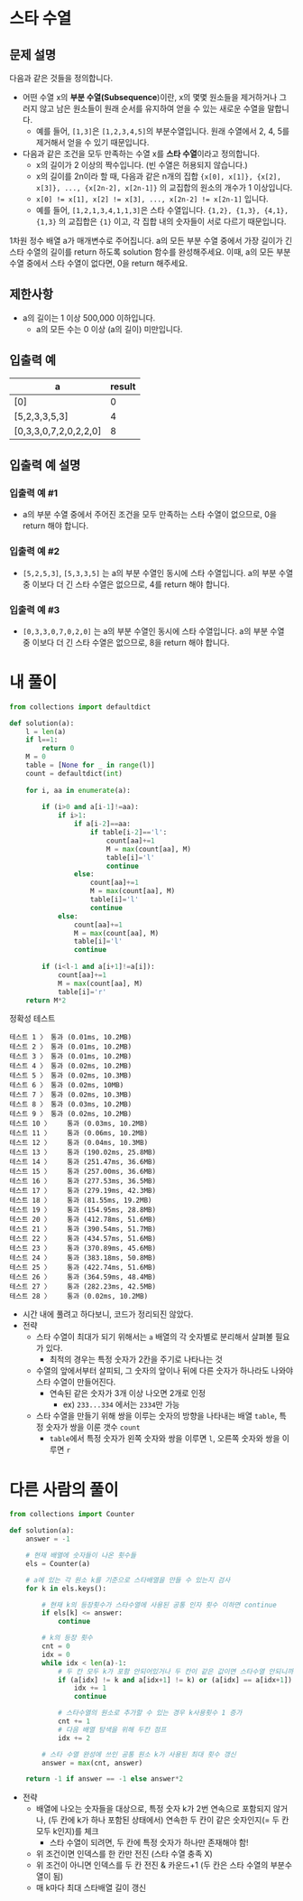 # 스타 수열
## 문제 설명
다음과 같은 것들을 정의합니다.

- 어떤 수열 x의 **부분 수열(Subsequence**)이란, x의 몇몇 원소들을 제거하거나 그러지 않고 남은 원소들이 원래 순서를 유지하여 얻을 수 있는 새로운 수열을 말합니다.
  - 예를 들어, `[1,3]`은 `[1,2,3,4,5]`의 부분수열입니다. 원래 수열에서 2, 4, 5를 제거해서 얻을 수 있기 때문입니다.
- 다음과 같은 조건을 모두 만족하는 수열 x를 **스타 수열**이라고 정의합니다.
  - x의 길이가 2 이상의 짝수입니다. (빈 수열은 허용되지 않습니다.)
  - x의 길이를 2n이라 할 때, 다음과 같은 n개의 집합 `{x[0], x[1]}, {x[2], x[3]}, ..., {x[2n-2], x[2n-1]}` 의 교집합의 원소의 개수가 1 이상입니다.
  - `x[0] != x[1], x[2] != x[3], ..., x[2n-2] != x[2n-1]` 입니다.
  - 예를 들어, `[1,2,1,3,4,1,1,3]`은 스타 수열입니다. `{1,2}, {1,3}, {4,1}, {1,3}` 의 교집합은 `{1}` 이고, 각 집합 내의 숫자들이 서로 다르기 때문입니다.

1차원 정수 배열 a가 매개변수로 주어집니다. a의 모든 부분 수열 중에서 가장 길이가 긴 스타 수열의 길이를 return 하도록 solution 함수를 완성해주세요. 이때, a의 모든 부분 수열 중에서 스타 수열이 없다면, 0을 return 해주세요.

## 제한사항
- a의 길이는 1 이상 500,000 이하입니다.
  - a의 모든 수는 0 이상 (a의 길이) 미만입니다.

## 입출력 예
|a|result|
|-|-|
|[0]|0|
|[5,2,3,3,5,3]|4|
|[0,3,3,0,7,2,0,2,2,0]|8|

## 입출력 예 설명
### 입출력 예 #1

- a의 부분 수열 중에서 주어진 조건을 모두 만족하는 스타 수열이 없으므로, 0을 return 해야 합니다.

### 입출력 예 #2

- `[5,2,5,3]`, `[5,3,3,5]` 는 a의 부분 수열인 동시에 스타 수열입니다. a의 부분 수열 중 이보다 더 긴 스타 수열은 없으므로, 4를 return 해야 합니다.

### 입출력 예 #3

- `[0,3,3,0,7,0,2,0]` 는 a의 부분 수열인 동시에 스타 수열입니다. a의 부분 수열 중 이보다 더 긴 스타 수열은 없으므로, 8을 return 해야 합니다.

# 내 풀이
```python
from collections import defaultdict

def solution(a):
    l = len(a)
    if l==1:
        return 0
    M = 0
    table = [None for _ in range(l)]
    count = defaultdict(int)
    
    for i, aa in enumerate(a):
        
        if (i>0 and a[i-1]!=aa):
            if i>1:
                if a[i-2]==aa:
                    if table[i-2]=='l':
                        count[aa]+=1
                        M = max(count[aa], M)
                        table[i]='l'
                        continue
                else:
                    count[aa]+=1
                    M = max(count[aa], M)
                    table[i]='l'
                    continue
            else:
                count[aa]+=1
                M = max(count[aa], M)
                table[i]='l'
                continue
        
        if (i<l-1 and a[i+1]!=a[i]):
            count[aa]+=1
            M = max(count[aa], M)
            table[i]='r'
    return M*2
```
정확성  테스트
```
테스트 1 〉	통과 (0.01ms, 10.2MB)
테스트 2 〉	통과 (0.01ms, 10.2MB)
테스트 3 〉	통과 (0.01ms, 10.2MB)
테스트 4 〉	통과 (0.02ms, 10.2MB)
테스트 5 〉	통과 (0.02ms, 10.3MB)
테스트 6 〉	통과 (0.02ms, 10MB)
테스트 7 〉	통과 (0.02ms, 10.3MB)
테스트 8 〉	통과 (0.03ms, 10.2MB)
테스트 9 〉	통과 (0.02ms, 10.2MB)
테스트 10 〉	통과 (0.03ms, 10.2MB)
테스트 11 〉	통과 (0.06ms, 10.2MB)
테스트 12 〉	통과 (0.04ms, 10.3MB)
테스트 13 〉	통과 (190.02ms, 25.8MB)
테스트 14 〉	통과 (251.47ms, 36.6MB)
테스트 15 〉	통과 (257.00ms, 36.6MB)
테스트 16 〉	통과 (277.53ms, 36.5MB)
테스트 17 〉	통과 (279.19ms, 42.3MB)
테스트 18 〉	통과 (81.55ms, 19.2MB)
테스트 19 〉	통과 (154.95ms, 28.8MB)
테스트 20 〉	통과 (412.78ms, 51.6MB)
테스트 21 〉	통과 (390.54ms, 51.7MB)
테스트 22 〉	통과 (434.57ms, 51.6MB)
테스트 23 〉	통과 (370.89ms, 45.6MB)
테스트 24 〉	통과 (383.18ms, 50.8MB)
테스트 25 〉	통과 (422.74ms, 51.6MB)
테스트 26 〉	통과 (364.59ms, 48.4MB)
테스트 27 〉	통과 (282.23ms, 42.5MB)
테스트 28 〉	통과 (0.02ms, 10.2MB)
```
- 시간 내에 풀려고 하다보니, 코드가 정리되진 않았다.
- 전략
  - 스타 수열이 최대가 되기 위해서는 `a` 배열의 각 숫자별로 분리해서 살펴볼 필요가 있다.
    - 최적의 경우는 특정 숫자가 2칸을 주기로 나타나는 것
  - 수열의 앞에서부터 살피되, 그 숫자의 앞이나 뒤에 다른 숫자가 하나라도 나와야 스타 수열이 만들어진다.
    - 연속된 같은 숫자가 3개 이상 나오면 2개로 인정
      - ex) `233...334` 에서는 `2334`만 가능
  - 스타 수열을 만들기 위해 쌍을 이루는 숫자의 방향을 나타내는 배열 `table`, 특정 숫자가 쌍을 이룬 갯수 `count`
    - `table`에서 특정 숫자가 왼쪽 숫자와 쌍을 이루면 `l`, 오른쪽 숫자와 쌍을 이루면 `r`

# 다른 사람의 풀이
```python
from collections import Counter

def solution(a):
    answer = -1

    # 현재 배열에 숫자들이 나온 횟수들
    els = Counter(a)

    # a에 있는 각 원소 k를 기준으로 스타배열을 만들 수 있는지 검사
    for k in els.keys():

        # 현재 k의 등장횟수가 스타수열에 사용된 공통 인자 횟수 이하면 continue
        if els[k] <= answer:
            continue

        # k의 등장 횟수
        cnt = 0
        idx = 0
        while idx < len(a)-1:
            # 두 칸 모두 k가 포함 안되어있거나 두 칸이 같은 값이면 스타수열 안되니까 continue
            if (a[idx] != k and a[idx+1] != k) or (a[idx] == a[idx+1]):
                idx += 1
                continue

            # 스타수열의 원소로 추가할 수 있는 경우 k사용횟수 1 증가
            cnt += 1
            # 다음 배열 탐색을 위해 두칸 점프
            idx += 2

        # 스타 수열 완성에 쓰인 공통 원소 k가 사용된 최대 횟수 갱신
        answer = max(cnt, answer)

    return -1 if answer == -1 else answer*2
```
- 전략
  - 배열에 나오는 숫자들을 대상으로, 특정 숫자 k가 2번 연속으로 포함되지 않거나, (두 칸에 k가 하나 포함된 상태에서) 연속한 두 칸이 같은 숫자인지(= 두 칸 모두 k인지)를 체크
    - 스타 수열이 되려면, 두 칸에 특정 숫자가 하나만 존재해야 함!
  - 위 조건이면 인덱스를 한 칸만 전진 (스타 수열 충족 X)
  - 위 조건이 아니면 인덱스를 두 칸 전진 & 카운드+1 (두 칸은 스타 수열의 부분수열이 됨)
  - 매 k마다 최대 스타배열 길이 갱신
